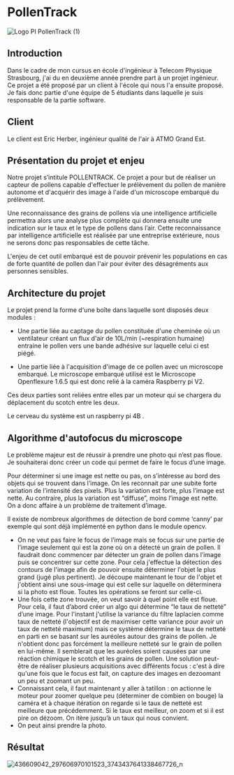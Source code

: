 # PollenTrack

![Logo PI PollenTrack (1)](https://github.com/user-attachments/assets/2b89f491-86c7-4b91-8bda-1eb77a85acd4)

## Introduction
Dans le cadre de mon cursus en école d'ingénieur à Telecom Physique Strasbourg, j'ai du en deuxième année prendre part à un projet ingénieur. Ce projet a été proposé par un client à l'école qui nous l'a ensuite proposé. Je fais donc partie d'une équipe de 5 étudiants dans laquelle je suis responsable de la partie software.

## Client
Le client est Eric Herber, ingénieur qualité de l'air à ATMO Grand Est.

## Présentation du projet et enjeu
Notre projet s’intitule POLLENTRACK. Ce projet a pour but de réaliser un capteur de pollens capable d'effectuer le prélèvement du pollen de manière autonome et d'acquérir des image à l'aide d'un microscope embarqué du prélèvement. 

Une reconnaissance des grains de pollens via une intelligence artificielle permettra alors une analyse plus complète qui donnera ensuite une indication sur le taux et le type de pollens dans l’air. Cette reconnaissance par intelligence artificielle est réalisée par une entreprise extérieure, nous ne serons donc pas responsables de cette tâche. 

L'enjeu de cet outil embarqué est de pouvoir prévenir les populations en cas de forte quantité de pollen dan l'air pour éviter des désagréments aux personnes sensibles.

## Architecture du projet
Le projet prend la forme d'une boîte dans laquelle sont disposés deux modules :

- Une partie liée au captage du pollen constituée d'une cheminée où un ventilateur créant un flux d'air de 10L/min (~respiration humaine) entraine le pollen vers une bande adhésive sur laquelle celui ci est piégé.

- Une partie liée à l'acquisition d'image de ce pollen avec un microscope embarqué. Le microscope embarqué utilisé est le Microscope Openflexure 1.6.5 qui est donc relié à la caméra Raspberry pi V2.

Ces deux parties sont reliées entre elles par un moteur qui se chargera du déplacement du scotch entre les deux.

Le cerveau du système est un raspberry pi 4B .
## Algorithme d'autofocus du microscope
Le problème majeur est de réussir à prendre une photo qui n’est pas floue. Je souhaiterai donc créer un code qui permet de faire le focus d’une image. 

Pour déterminer si une image est nette ou pas, on s’intéresse au bord des objets qui se trouvent dans l’image. On les reconnait par une subite forte variation de l’intensité des pixels. Plus la variation est forte, plus l’image est nette. Au contraire, plus la variation est “diffuse”, moins l’image est nette. On a donc affaire à un problème de traitement d’image.

Il existe de nombreux algorithmes de détection de bord comme ‘canny’ par exemple qui sont déjà implémenté en python dans le module opencv.

- On ne veut pas faire le focus de l’image mais se focus sur une partie de l’image seulement qui est la zone où on a détecté un grain de pollen.
Il faudrait donc commencer par détecter un grain de pollen dans l’image puis se concentrer sur cette zone. Pour cela j'effectue la détection des contours de l'image afin de pouvoir ensuite déterminer l'objet le plus grand (jugé plus pertinent). Je découpe maintenant le tour de l'objet et j'obtient ainsi une sous-image qui est celle sur laquelle on déterminera si la photo est floue. Toutes les opérations se feront sur celle-ci.
- Une fois cette zone trouvée, on veut savoir à quel point elle est floue. Pour cela, il faut d’abord créer un algo qui détermine “le taux de netteté” d’une image. Pour l'instant j'utilise la variance du filtre laplacien comme taux de netteté (l'objectif est de maximiser cette variance pour avoir un taux de netteté maximum) mais ce système détermine le taux de netteté en parti en se basant sur les auréoles autour des grains de pollen. Je n'obtient donc pas forcément la meilleure netteté sur le grain de pollen en lui-même. Il semblerait que les auréoles soient causées par une réaction chimique le scotch et les grains de pollen. Une solution peut-être de réaliser plusieurs acquisitions avec différents focus : c'est à dire qu'une fois que le focus est fait, on capture des images en dezoomant un peu et zoomant un peu.
- Connaissant cela, il faut maintenant y aller à tatillon : on actionne le moteur pour zoomer quelque peu (déterminer de combien on bouge) la caméra et à chaque itération on regarde si le taux de netteté est meilleure que précédemment. Si le taux est meilleur, on zoom et si il est pire on dézoom. On itère jusqu’à un taux qui nous convient.
- On peut ainsi prendre la photo.
## Résultat
![436609042_297606970101523_3743437641338467726_n](https://github.com/user-attachments/assets/3ab35bfc-065f-4dd0-8f17-8bd58c4edf4a)
